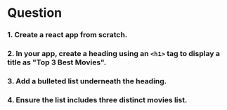 # Question 

### 1. Create a react app from scratch.
### 2. In your app, create a heading using an `<h1>` tag to display a title as **"Top 3 Best Movies"**.
### 3. Add a bulleted list underneath the heading.
### 4. Ensure the list includes three distinct movies list.